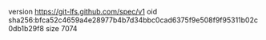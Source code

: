 version https://git-lfs.github.com/spec/v1
oid sha256:bfca52c4659a4e28977b4b7d34bbc0cad6375f9e508f9f95311b02c0db1b29f8
size 7074
